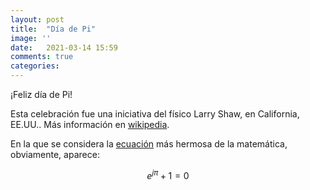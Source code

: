 ```yaml
---
layout: post
title:  "Día de Pi"
image: ''
date:   2021-03-14 15:59
comments: true
categories: 
---
```


¡Feliz día de Pi!

Esta celebración fue una iniciativa del físico Larry Shaw, en California, EE.UU.. Más información en
[wikipedia](https://en.wikipedia.org/wiki/Pi_Day).

En la que se considera la [ecuación](https://www.livescience.com/51399-eulers-identity.html) más hermosa de la matemática,
obviamente, aparece: 

$$ e^{j\pi} + 1 = 0 $$
